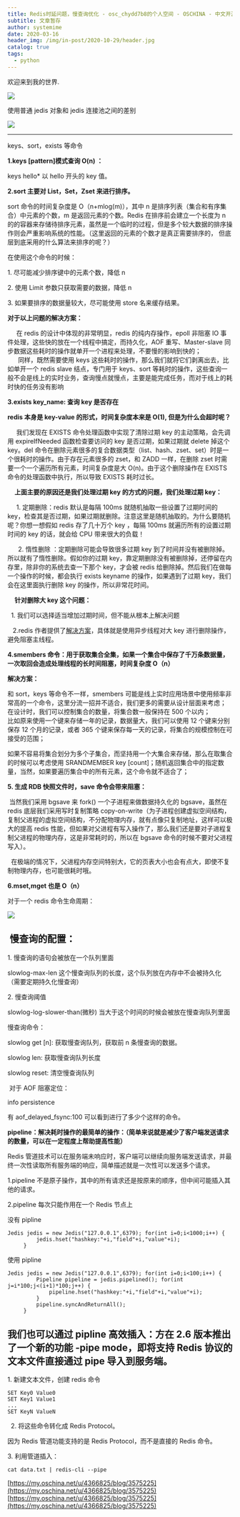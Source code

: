 ```yaml
---
title: Redis时延问题，慢查询优化 - osc_chydd7b8的个人空间 - OSCHINA - 中文开源技术交流社区
subtitle: 文章暂存
author: systemime
date: 2020-03-16
header_img: /img/in-post/2020-10-29/header.jpg
catalog: true
tags:
  - python
---
```


欢迎来到我的世界.

<!-- more -->

![](https://oscimg.oschina.net/oscnet/ed2bf7b389349d87fe39cc2399f0ba2acd5.png)

使用普通 jedis 对象和 jedis 连接池之间的差别

![](https://img2018.cnblogs.com/blog/1442469/201904/1442469-20190421215650665-1122323409.png)

* * *

keys、sort，exists 等命令

**1.keys \[pattern]模式查询 O(n) ：** 

keys hello\* 以 hello 开头的 key 值。

**2.sort 主要对 List，Set，Zset 来进行排序。** 

sort 命令的时间复杂度是 O（n+mlog(m)），其中 n 是排序列表（集合和有序集合）中元素的个数，m 是返回元素的个数。Redis 在排序前会建立一个长度为 n 的的容器来存储待排序元素，虽然是一个临时的过程，但是多个较大数据的排序操作则会严重影响系统的性能。（这里返回的元素的个数才是真正需要排序的， 但底层到底采用的什么算法来排序的呢？）

在使用这个命令的时候：

1\. 尽可能减少排序键中的元素个数，降低 n

2\. 使用 Limit 参数只获取需要的数据，降低 n

3\. 如果要排序的数据量较大，尽可能使用 store 名来缓存结果。

**对于以上问题的解决方案：** 

     在 redis 的设计中体现的非常明显，redis 的纯内存操作，epoll 非阻塞 IO 事件处理，这些快的放在一个线程中搞定，而持久化，AOF 重写、Master-slave 同步数据这些耗时的操作就单开一个进程来处理，不要慢的影响到快的；  
      同样，既然需要使用 keys 这些耗时的操作，那么我们就将它们剥离出去，比如单开一个 redis slave 结点，专门用于 keys、sort 等耗时的操作，这些查询一般不会是线上的实时业务，查询慢点就慢点，主要是能完成任务，而对于线上的耗时快的任务没有影响

**3.exists key_name: 查询 key 是否存在**

**redis 本身是 key-value 的形式，时间复杂度本来是 O(1), 但是为什么会超时呢？**

     我们发现在 EXISTS 命令处理函数中实现了清除过期 key 的主动策略，会先调用 expireIfNeeded 函数检查要访问的 key 是否过期，如果过期就 delete 掉这个 key。del 命令在删除元素很多的复合数据类型（list、hash、zset、set）时是一个很耗时的操作。由于存在元素很多的 zset，和 ZADD 一样，在删除 zset 时需要一个一个遍历所有元素，时间复杂度是大 O(n)。由于这个删除操作在 EXISTS 命令的处理函数中执行，所以导致 EXISTS 耗时过长。

    **上面主要的原因还是我们处理过期 key 的方式的问题，我们处理过期 key：** 

     1\. 定期删除：redis 默认是每隔 100ms 就随机抽取一些设置了过期时间的 key，检查其是否过期，如果过期就删除。注意这里是随机抽取的。为什么要随机呢？你想一想假如 redis 存了几十万个 key ，每隔 100ms 就遍历所有的设置过期时间的 key 的话，就会给 CPU 带来很大的负载！

      2\. 惰性删除 ：定期删除可能会导致很多过期 key 到了时间并没有被删除掉。所以就有了惰性删除。假如你的过期 key，靠定期删除没有被删除掉，还停留在内存里，除非你的系统去查一下那个 key，才会被 redis 给删除掉。然后我们在做每一个操作的时候，都会执行 exists keyname 的操作，如果遇到了过期 key，我们会在这里面执行删除 key 的操作，所以非常花时间。

    **针对删除大 key 这个问题：** 

  1\. 我们可以选择适当增加过期时间，但不能从根本上解决问题

   2.redis 作者提供了[解决方案](https://www.oschina.net/action/GoToLink?url=http%3A%2F%2Fantirez.com%2Fnews%2F93)，具体就是使用异步线程对大 key 进行删除操作，避免阻塞主线程。

**4.smembers 命令：用于获取集合全集，如果一个集合中保存了千万条数据量，一次取回会造成处理线程的长时间阻塞，时间复杂度 O（n）**

**解决方案：** 

和 sort，keys 等命令不一样，smembers 可能是线上实时应用场景中使用频率非常高的一个命令，这里分流一招并不适合，我们更多的需要从设计层面来考虑；  
在设计时，我们可以控制集合的数量，将集合数一般保持在 500 个以内；  
比如原来使用一个键来存储一年的记录，数据量大，我们可以使用 12 个键来分别保存 12 个月的记录，或者 365 个键来保存每一天的记录，将集合的规模控制在可接受的范围；

如果不容易将集合划分为多个子集合，而坚持用一个大集合来存储，那么在取集合的时候可以考虑使用 SRANDMEMBER key \[count]；随机返回集合中的指定数量，当然，如果要遍历集合中的所有元素，这个命令就不适合了；

**5. 生成 RDB 快照文件时，save 命令会带来阻塞：** 

 当然我们采用 bgsave 来 fork() 一个子进程来做数据持久化的 bgsave，虽然在 redis 底层我们采用写时复制策略 copy-on-write（为子进程创建虚拟空间结构，复制父进程的虚拟空间结构，不分配物理内存，就有点像只复制地址，这样可以极大的提高 redis 性能，但如果对父进程有写入操作了，那么我们还是要对子进程复制父进程的物理内存，这是非常耗时的，所以在 bgsave 命令的时候不要对父进程写入）。

  在极端的情况下，父进程内存空间特别大，它的页表大小也会有点大，即使不复制物理内存，也可能很耗时哦。

**6.mset,mget 也是 O（n）**

对于一个 redis 命令生命周期：

![](https://oscimg.oschina.net/oscnet/132bdb610e73bb8ccd44d661f2671710663.png)

##  慢查询的配置：

1\. 慢查询的语句会被放在一个队列里面

slowlog-max-len 这个慢查询队列的长度，这个队列放在内存中不会被持久化（需要定期持久化慢查询）

2\. 慢查询阈值

slowlog-log-slower-than(微秒) 当大于这个时间的时候会被放在慢查询队列里面

慢查询命令：

slowlog get \[n]: 获取慢查询队列，获取前 n 条慢查询的数据。

slowlog len: 获取慢查询队列长度

slowlog reset: 清空慢查询队列

 对于 AOF 阻塞定位：

info persistence

有 aof_delayed_fsync:100 可以看到进行了多少个这样的命令。

**pipeline：解决耗时操作的最简单的操作：（简单来说就是减少了客户端发送请求的数量，可以在一定程度上帮助提高性能）**

Redis 管道技术可以在服务端未响应时，客户端可以继续向服务端发送请求，并最终一次性读取所有服务端的响应，简单描述就是一次性可以发送多个请求。

1.pipeline 不是原子操作，其中的所有请求还是按原来的顺序，但中间可能插入其他的请求。

2.pipeline 每次只能作用在一个 Redis 节点上

没有 pipline

    Jedis jedis = new Jedis("127.0.0.1",6379); for(int i=0;i<1000;i++) {
             jedis.hset("hashkey:"+i,"field"+i,"value"+i);
         }

使用 pipline

    Jedis jedis = new Jedis("127.0.0.1",6379); for(int i=0;i<100;i++) {
             Pipeline pipeline = jedis.pipelined(); for(int j=i*100;j<(i+1)*100;j++) {
                 pipeline.hset("hashkey:"+i,"field"+i,"value"+i);
             }
             pipeline.syncAndReturnAll();
         }

## 我们也可以通过 pipline 高效插入：方在 2.6 版本推出了一个新的功能 -**pipe mode**，即将支持 Redis 协议的文本文件直接通过 pipe 导入到服务端。

1\. 新建文本文件，创建 redis 命令

    SET Key0 Value0
    SET Key1 Value1
    ...
    SET KeyN ValueN

2. 将这些命令转化成 Redis Protocol。

因为 Redis 管道功能支持的是 Redis Protocol，而不是直接的 Redis 命令。

3\. 利用管道插入：

    cat data.txt | redis-cli --pipe

 [https://my.oschina.net/u/4366825/blog/3575225](https://my.oschina.net/u/4366825/blog/3575225) 
 [https://my.oschina.net/u/4366825/blog/3575225](https://my.oschina.net/u/4366825/blog/3575225)
